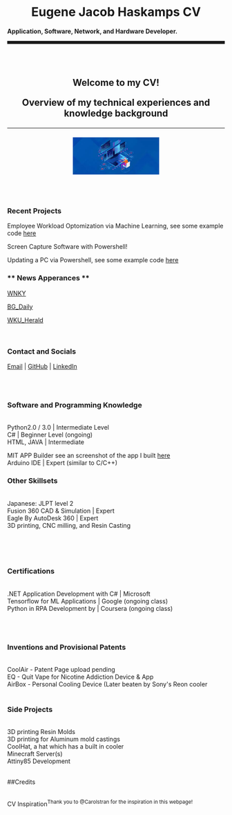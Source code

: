 <h1 align="center">Eugene Jacob Haskamps CV</h1>
<b> Application, Software, Network, and Hardware Developer. </b>
<hr style="border-style: dotted" />
<br>
                                                                
<br>

<h2 align="center">Welcome to my CV!

<p align="center">
  Overview of my technical experiences and knowledge background
</p>
  
   
---

<p align="center">
  <img width="200" src="https://github.com/Run4Evers/Curriculum-Vitae/blob/gh-pages/Coding.jpg" alt="Logo">
</p>


<br>
  
  <h3>Recent Projects</h3>
  
  Employee Workload Optomization via Machine Learning, see some example code [here](https://github.com/Run4Evers/Curriculum-Vitae/blob/gh-pages/Tensorflow%20Code)
  
  Screen Capture Software with Powershell!
  
  Updating a PC via Powershell, see some example code [here](https://github.com/Run4Evers/Curriculum-Vitae/blob/gh-pages/Update_Windows)
  
  
<h3>** News Apperances **</h3>
  
  
[WNKY](https://www.wnky.com/students-with-ties-to-wku-create-own-tech-company)
  
[BG_Daily](https://www.wnky.com/students-with-ties-to-wku-create-own-tech-company/)
  
[WKU_Herald](https://www.wnky.com/students-with-ties-to-wku-create-own-tech-company/)

                                                                                                          
<br>


<h3>Contact and Socials</h3>   

                                                                                                          
[Email](mailto:eugenejhaskamp@gmail.com) | [GitHub](https://run4evers.github.io/Curriculum-Vitae/) | [LinkedIn](https://www.linkedin.com/in/eugenehaskamp-personal-mycustomurl/)


<br><br>



<h3>Software and Programming Knowledge</h3>
  <br>Python2.0 / 3.0 | Intermediate Level
  <br>C# | Beginner Level (ongoing)
  <br>HTML, JAVA | Intermediate <br>
  
 MIT APP Builder see an screenshot of the app I built    [here](https://github.com/Run4Evers/Curriculum-Vitae/blob/gh-pages/App_Image.jpg)
  <br>Arduino IDE | Expert (similar to C/C++)<br>

<h3>Other Skillsets</h3>
  <br>Japanese: JLPT level 2 
  <br>Fusion 360 CAD & Simulation | Expert
  <br>Eagle By AutoDesk 360  | Expert 
  <br>3D printing, CNC milling, and Resin Casting 
<br><br>  
   
<br><br> 

<h3>Certifications </h3>
  <br>.NET Application Development with C# | Microsoft 
 <br> Tensorflow for ML Applications | Google (ongoing class)
  <br>Python in RPA Development by | Coursera (ongoing class)
   
<br><br>  

<h3>Inventions and Provisional Patents</h3>
  <br>CoolAir - Patent Page upload pending 
  <br>EQ - Quit Vape for Nicotine Addiction Device & App 
  <br> AirBox - Personal Cooling Device (Later beaten by Sony's Reon cooler  
  <br><br>
 
<h3>Side Projects</h3>
 <br>3D printing Resin Molds  
 <br>3D printing for Aluminum mold castings 
 <br>CoolHat, a hat which has a built in cooler 
 <br>Minecraft Server(s) 
 <br>Attiny85 Development
<br><br>  
                                                                               

    
<p1>##Credits </p>
  <br>CV Inspiration<sup>Thank you to @Carolstran for the inspiration in this webpage!</sup> </br>
<br><br>


